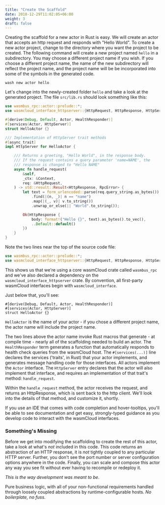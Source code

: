 ```yaml
---
title: "Create the Scaffold"
date: 2018-12-29T11:02:05+06:00
weight: 3
draft: false
---
```


Creating the scaffold for a new actor in Rust is easy. We will create an actor that accepts an http request and responds with "Hello World". To create a new actor project, change to the directory where you want the project to be created. The following command will create a new project named `hello` in a subdirectory. You may choose a different project name if you wish. If you choose a different project name, the name of the new subdirectory will reflect the project name, and the project name will be be incorporated into some of the symbols in the generated code.

```
wash new actor hello
```

Let's change into the newly-created folder `hello` and take a look at the generated project. The file `src/lib.rs` should look something like this:

```rust
use wasmbus_rpc::actor::prelude::*;
use wasmcloud_interface_httpserver::{HttpRequest, HttpResponse, HttpServer, HttpServerReceiver};

#[derive(Debug, Default, Actor, HealthResponder)]
#[services(Actor, HttpServer)]
struct HelloActor {}

/// Implementation of HttpServer trait methods
#[async_trait]
impl HttpServer for HelloActor {

    /// Returns a greeting, "Hello World", in the response body.
    /// If the request contains a query parameter 'name=NAME', the
    /// response is changed to "Hello NAME"
    async fn handle_request(
        &self,
        _ctx: &Context,
        req: &HttpRequest,
    ) -> std::result::Result<HttpResponse, RpcError> {
        let text = form_urlencoded::parse(req.query_string.as_bytes())
            .find(|(n, _)| n == "name")
            .map(|(_, v)| v.to_string())
            .unwrap_or_else(|| "World".to_string());

        Ok(HttpResponse {
            body: format!("Hello {}", text).as_bytes().to_vec(),
            ..Default::default()
        })
    }
}

```

Note the two lines near the top of the source code file:

```rust
use wasmbus_rpc::actor::prelude::*;
use wasmcloud_interface_httpserver::{HttpRequest, HttpResponse, HttpServer, HttpServerReceiver};
```
This shows us that we're using a core wasmCloud crate called `wasmbus_rpc` and we've also declared a dependency on the `wasmcloud_interface_httpserver` crate. By convention, all first-party wasmCloud interfaces begin with `wasmcloud_interface`.

Just below that, you'll see:

```
#[derive(Debug, Default, Actor, HealthResponder)]
#[services(Actor, HttpServer)]
struct HelloActor {}
```

`HelloActor` is the name of your actor - if you chose a different project name, the actor name will include the project name.

The two lines above the actor name invoke Rust macros that generate - at compile time - nearly all of the scaffolding needed to build an actor. The `HealthResponder` term generates a function that automatically responds to health check queries from the wasmCloud host. The `#[services(...)]` line declares the services ('traits', in Rust) that your actor implements, and generates message handling code for those interfaces. All actors implement the `Actor` interface. The `HttpServer` entry declares that the actor will also implement that interface, and requires an implementation of that trait's method: `handle_request`.

Within the `handle_request` method, the actor receives the request, and returns an HttpResponse, which is sent back to the http client. We'll look into the details of that method, and customize it, shortly.

If you use an IDE that comes with code completion and hover-tooltips, you'll be able to see documentation and get easy, strongly-typed guidance as you develop code to interact with the wasmCloud interfaces.

### Something's Missing

Before we get into modifying the scaffolding to create the rest of this actor, take a look at what's _not_ included in this code. This code returns an abstraction of an HTTP response, it is _not_ tightly coupled to any particular HTTP server. Further, you don't see the port number or server configuration options anywhere in the code. Finally, you can scale and compose this actor any way you see fit without ever having to recompile or redeploy it.

_This is the way development was meant to be_.

Pure business logic, with all of your non-functional requirements handled through loosely coupled abstractions by runtime-configurable hosts. _No boilerplate, no fuss_.